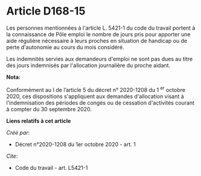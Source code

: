 # Article D168-15

Les personnes mentionnées à l'article L. 5421-1 du code du travail portent à la connaissance de Pôle emploi le nombre de
jours pris pour apporter une aide régulière nécessaire à leurs proches en situation de handicap ou de perte d'autonomie au
cours du mois considéré.

Les indemnités servies aux demandeurs d'emploi ne sont pas dues au titre des jours indemnisés par l'allocation journalière du
proche aidant.

**Nota:**

Conformément au I de l’article 5 du décret n° 2020-1208 du 1
  <sup>er</sup> octobre 2020, ces dispositions s'appliquent aux demandes d'allocation visant à l'indemnisation des périodes
de congés ou de cessation d'activités courant à compter du 30 septembre 2020.

**Liens relatifs à cet article**

_Créé par_:

  - Décret n°2020-1208 du 1er octobre 2020 - art. 1

_Cite_:

  - Code du travail - art. L5421-1
